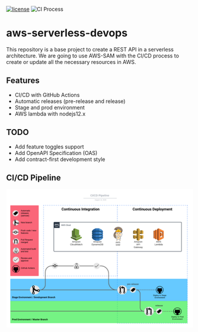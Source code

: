 [![license](https://img.shields.io/github/license/fabidick22/aws-serverless-devops)](https://github.com/fabidick22/aws-serverless-devops/blob/develop/LICENSE)
![CI Process](https://github.com/fabidick22/aws-serverless-devops/workflows/CI%20Process/badge.svg)

# aws-serverless-devops
This repository is a base project to create a REST API in a serverless architecture. We are going to use AWS-SAM with the CI/CD process to create or update all the necessary resources in AWS.

## Features
- CI/CD with GitHub Actions
- Automatic releases (pre-release and release)
- Stage and prod environment
- AWS lambda with nodejs12.x 

## TODO
- Add feature toggles support
- Add OpenAPI Specification (OAS)
- Add contract-first development style

## CI/CD Pipeline
![DevOps Pipeline](https://raw.githubusercontent.com/fabidick22/aws-serverless-devops/master/.docs/images/devops.png)